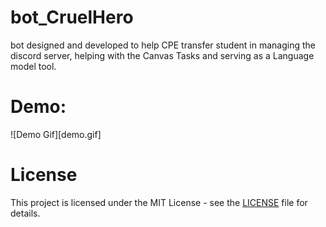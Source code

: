 # bot_CruelHero
bot designed and developed to help CPE transfer student in managing the discord server, helping with the Canvas Tasks and serving as a Language model tool.

# Demo:
![Demo Gif][demo.gif]

# License
This project is licensed under the MIT License - see the [LICENSE](LICENSE.txt) file for details.

